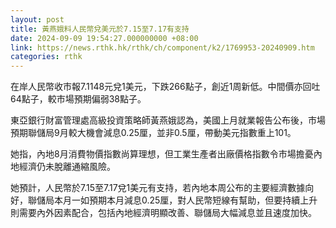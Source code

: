 ```yaml
---
layout: post
title: 黃燕娥料人民幣兌美元於7.15至7.17有支持
date: 2024-09-09 19:54:27.000000000 +08:00
link: https://news.rthk.hk/rthk/ch/component/k2/1769953-20240909.htm
categories: rthk
---
```


在岸人民幣收市報7.1148元兌1美元，下跌266點子，創近1周新低。中間價亦回吐64點子，較市場預期偏弱38點子。

東亞銀行財富管理處高級投資策略師黃燕娥認為，美國上月就業報告公布後，市場預期聯儲局9月較大機會減息0.25厘，並非0.5厘，帶動美元指數重上101。

她指，內地8月消費物價指數尚算理想，但工業生產者出廠價格指數令市場擔憂內地經濟仍未脫離通縮風險。

她預計，人民幣於7.15至7.17兌1美元有支持，若內地本周公布的主要經濟數據向好，聯儲局本月一如預期本月減息0.25厘，對人民幣短線有幫助，但要持續上升則需要內外因素配合，包括內地經濟明顯改善、聯儲局大幅減息並且速度加快。
